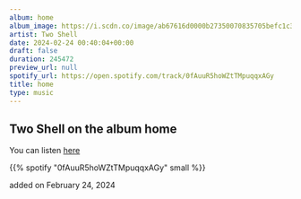 ```yaml
---
album: home
album_image: https://i.scdn.co/image/ab67616d0000b27350070835705befc1c3b8440d
artist: Two Shell
date: 2024-02-24 00:40:04+00:00
draft: false
duration: 245472
preview_url: null
spotify_url: https://open.spotify.com/track/0fAuuR5hoWZtTMpuqqxAGy
title: home
type: music
---
```



## Two Shell on the album home

You can listen [here](https://open.spotify.com/track/0fAuuR5hoWZtTMpuqqxAGy)

{{% spotify "0fAuuR5hoWZtTMpuqqxAGy" small %}}

added on February 24, 2024